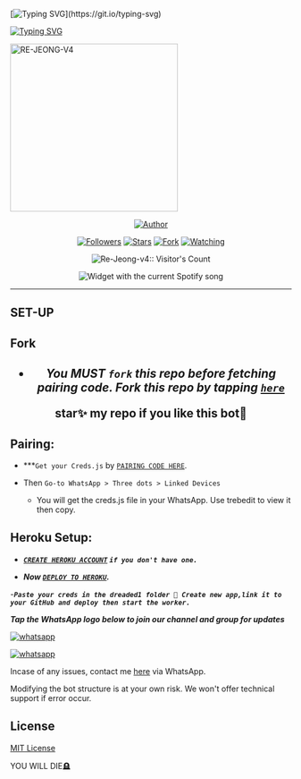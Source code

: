 [![Typing SVG](https://readme-typing-svg.herokuapp.com?font=Rockstar-ExtraBold&size=30&pause=1000&color=0000FF&center=true&vCenter=true&width=500&height=60&lines=HOLLA+WELCOME+TO+THIS+REPO!)](https://git.io/typing-svg)

   [![Typing SVG](https://readme-typing-svg.herokuapp.com?font=Rockstar-ExtraBold&color=F33A6A&lines=FORK+AND+MAYBE+GIVE+US+A+STAR)](https://git.io/typing-svg)





<a
href="https://whatsapp.com/channel/0029ValVRdpI1rcfS1rAJq3h">
 <img alt="RE-JEONG-V4" height="300" src="https://telegra.ph/file/019207dd7bf306d343b7e.jpg">
  
</p>
<p align="center">
<a href="https://github.com/Guanxii1"><img title="Author" src="https://img.shields.io/badge/Re-Jeong-v4-black?style=for-the-badge&logo=twitter"></a>
<p/>
<p align="center">
<a href="https://github.com/Guanxii1?tab=followers"><img title="Followers" src="https://img.shields.io/github/followers/Guanxii1?label=Followers&style=social"></a>
<a href="https://github.com/Guanxii1/Re-Jeong-v4/stargazers/"><img title="Stars" src="https://img.shields.io/github/stars/Guanxii1/Re-Jeong-v4?&style=social"></a>
<a href="https://github.com/Guanxii/Re-Jeong-v4/network/members"><img title="Fork" src="https://img.shields.io/github/forks/Guanxii1/Re-Jeong-v4?style=social"></a>
<a href="https://github.com/Guanxii1/Re-Jeong-v4/watchers"><img title="Watching" src="https://img.shields.io/github/watchers/Guanxii1/Re-Jeong-v4?label=Watching&style=social"></a>
</p>


  </p>
<p align="center"><img src="https://profile-counter.glitch.me/{Re-Jeong}/count.svg" alt="Re-Jeong-v4:: Visitor's Count"/></p>


  <div align="center">
  <img src="https://spogit.vercel.app/api?theme=dark&rainbow=true&scan=true" alt="Widget with the current Spotify song"  />
</div>


---


 ## SET-UP

## Fork

<h2 align="center">   

- ***You MUST `fork` this repo before fetching pairing code. Fork this repo by tapping  [`here`](https://github.com/Guanxii1/Re-jeong-v4/fork)***

**star✨ my repo if you like this bot🤖**


## Pairing:


- ***`Get your Creds.js` by  [`PAIRING CODE HERE`](https://spider-classic-pairing.onrender.com).



- Then `Go-to WhatsApp > Three dots > Linked Devices`
   - You will get the creds.js file in your WhatsApp. Use trebedit to view it then copy.
 


## Heroku Setup:

   - ***[`CREATE HEROKU ACCOUNT`](https://signup.heroku.com/) `if you don't have one.`***


- ***Now [`DEPLOY TO HEROKU`](https://dashboard.heroku.com/new?template=https://github.com/Guanxii1/Re-Jeong-v4).***

-***`Paste your creds in the dreaded1 folder 📁 Create new app,link it to your GitHub and deploy then start the worker.`***



***Tap the WhatsApp logo below to join our channel and group for updates***

<p align="left">
  <a aria-label="Join our channel for updates" href="https://whatsapp.com/channel/0029ValVRdpI1rcfS1rAJq3h" target="_blank">
    <img alt="whatsapp" src="https://img.shields.io/badge/CHANNEL-25D366?style=for-the-badge&logo=whatsapp&logoColor=white" />
  </a>

<p align="left">
  <a aria-label="Join our group for updates" href="https://chat.whatsapp.com/DuQU3pbRi4s6kwd5SW5der" target="_blank">
    <img alt="whatsapp" src="https://img.shields.io/badge/WA GROUP-25D366?style=for-the-badge&logo=whatsapp&logoColor=white" />
  </a>


Incase of any issues, contact me  [here](https://wa.me/+27623649420) via WhatsApp.

Modifying the bot structure is at your own risk. We won't offer technical support if error occur.


## License

[MIT License](https://github.com/Guanxii1/Re-Jeong-v4/blob/main/LICENSE)

YOU WILL DIE🪦


